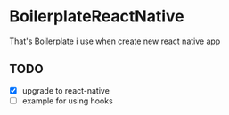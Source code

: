# BoilerplateReactNative
That's Boilerplate i use when create new react native app

## TODO
- [X] upgrade to react-native
- [ ] example for using hooks
